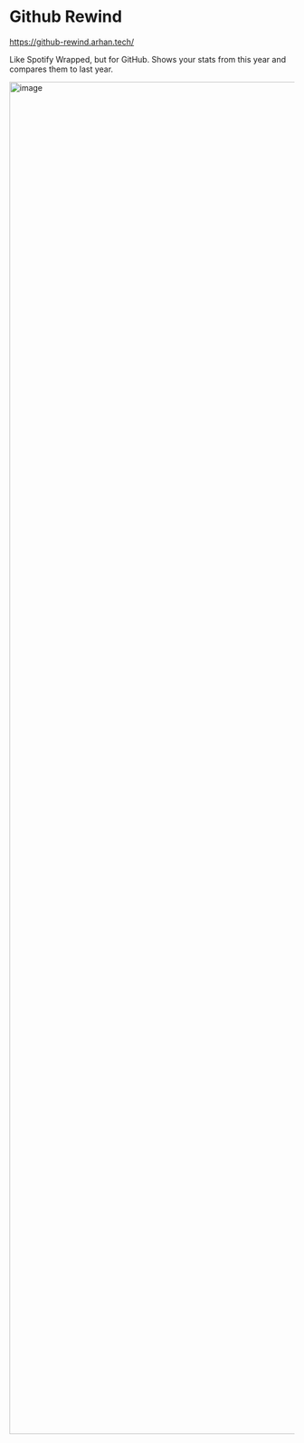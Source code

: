 # Github Rewind

https://github-rewind.arhan.tech/

Like Spotify Wrapped, but for GitHub. Shows your stats from this year and compares them to last year.

<img width="2384" alt="image" src="https://github.com/user-attachments/assets/d6b01dbc-f545-4e8e-8f89-d45fca610ca8" href="https://github-rewind.arhan.tech/" />
